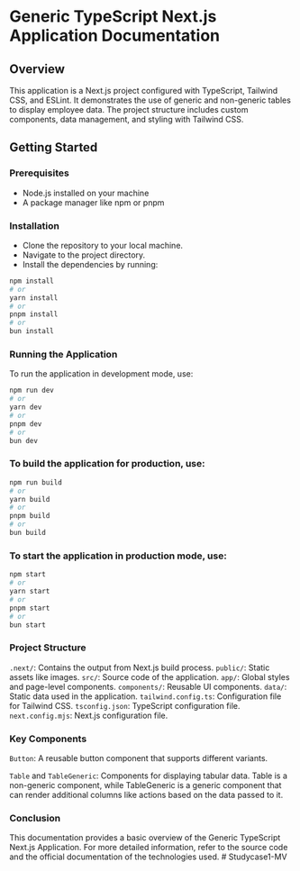 # Generic TypeScript Next.js Application Documentation

## Overview

This application is a Next.js project configured with TypeScript, Tailwind CSS, and ESLint. It demonstrates the use of generic and non-generic tables to display employee data. The project structure includes custom components, data management, and styling with Tailwind CSS.

## Getting Started

### Prerequisites

-   Node.js installed on your machine
-   A package manager like npm or pnpm

### Installation

-   Clone the repository to your local machine.
-   Navigate to the project directory.
-   Install the dependencies by running:

```bash
npm install
# or
yarn install
# or
pnpm install
# or
bun install
```

### Running the Application

To run the application in development mode, use:

```bash
npm run dev
# or
yarn dev
# or
pnpm dev
# or
bun dev
```

### To build the application for production, use:

```bash
npm run build
# or
yarn build
# or
pnpm build
# or
bun build
```

### To start the application in production mode, use:

```bash
npm start
# or
yarn start
# or
pnpm start
# or
bun start
```

### Project Structure

`.next/`: Contains the output from Next.js build process.
`public/`: Static assets like images.
`src/`: Source code of the application.
`app/`: Global styles and page-level components.
`components/`: Reusable UI components.
`data/`: Static data used in the application.
`tailwind.config.ts`: Configuration file for Tailwind CSS.
`tsconfig.json`: TypeScript configuration file.
`next.config.mjs`: Next.js configuration file.

### Key Components

`Button`: A reusable button component that supports different variants.

`Table` and `TableGeneric`: Components for displaying tabular data. Table is a non-generic component, while TableGeneric is a generic component that can render additional columns like actions based on the data passed to it.

### Conclusion

This documentation provides a basic overview of the Generic TypeScript Next.js Application. For more detailed information, refer to the source code and the official documentation of the technologies used.
#   S t u d y c a s e 1 - M V  
 